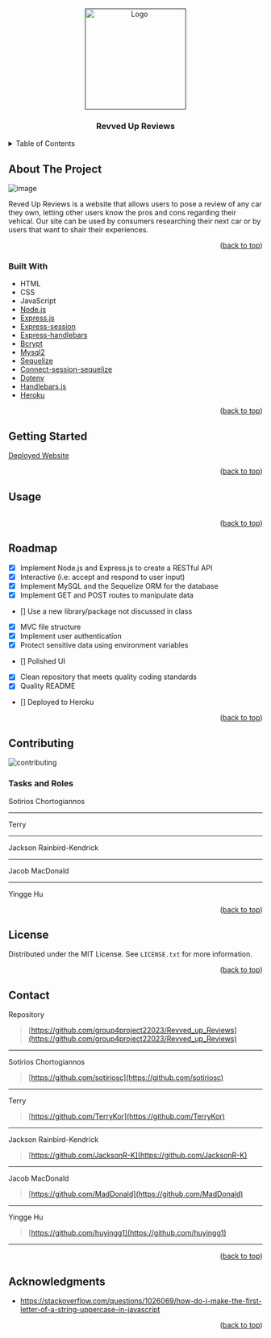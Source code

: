 <!-- Improved compatibility of back to top link: See: https://github.com/othneildrew/Best-README-Template/pull/73 -->
<a name="readme-top"></a>


<!-- PROJECT LOGO -->
<br />
<div align="center">
  <a href=""> <https://github.com/group4project22023/Revved_up_Reviews>
    <img src="" alt="Logo" width="200" height="200"> </public/assets/images/logo.jpg>
  </a>

  <h3 align="center">Revved Up Reviews</h3>

  <p align="center">
    <Revved Up Reviews: Ignite Your Passion for the Drive>
  </p>
</div>



<!-- TABLE OF CONTENTS -->
<details>
  <summary>Table of Contents</summary>
  <ol>
    <li>
      <a href="#about-the-project">About The Project</a>
      <ul>
        <li><a href="#built-with">Built With</a></li>
      </ul>
    </li>
    <li>
      <a href="#getting-started">Getting Started</a>
    </li>
    <li><a href="#usage">Usage</a></li>
    <li><a href="#roadmap">Roadmap</a></li>
    <li><a href="#contributing">Contributing</a></li>
    <li><a href="#license">License</a></li>
    <li><a href="#contact">Contact</a></li>
    <li><a href="#acknowledgments">Acknowledgments</a></li>
  </ol>
</details>



<!-- ABOUT THE PROJECT -->
## About The Project

![image](https://user-images.githubusercontent.com/100619060/230700209-03eced27-7b7d-4421-9d2d-09797a613294.png)

Reved Up Reviews is a website that allows users to pose a review of any car they own, letting other users know the pros and cons regarding their vehical. Our site can be used by consumers researching their next car or by users that want to shair their experiences.

<p align="right">(<a href="#readme-top">back to top</a>)</p>



### Built With


* HTML
* CSS
* JavaScript
* [Node.js](https://nodejs.org/en/docs)
* [Express.js](https://expressjs.com/)
* [Express-session](https://www.npmjs.com/package/express-session)
* [Express-handlebars]()
* [Bcrypt]()
* [Mysql2](https://www.npmjs.com/package/mysql2) <!-- TODO add technologies -->
* [Sequelize](https://sequelize.org/)
* [Connect-session-sequelize](https://www.npmjs.com/package/express-session)
* [Dotenv]()
* [Handlebars.js](https://handlebarsjs.com/)
* [Heroku](https://www.heroku.com/platform)

<p align="right">(<a href="#readme-top">back to top</a>)</p>



<!-- GETTING STARTED -->
## Getting Started


[Deployed Website]()<!-- TODO add website link-->


<p align="right">(<a href="#readme-top">back to top</a>)</p>



<!-- USAGE EXAMPLES -->
## Usage

![]() <!-- TODO add video -->

<p align="right">(<a href="#readme-top">back to top</a>)</p>



<!-- ROADMAP -->
## Roadmap
<!-- TODO update this -->
- [x] Implement Node.js and Express.js to create a RESTful API
- [x] Interactive (i.e: accept and respond to user input)
- [x] Implement MySQL and the Sequelize ORM for the database
- [x] Implement GET and POST routes to manipulate data
- [] Use a new library/package not discussed in class
- [x] MVC file structure
- [x] Implement user authentication
- [x] Protect sensitive data using environment variables
- [] Polished UI
- [x] Clean repository that meets quality coding standards
- [x] Quality README
- [] Deployed to Heroku


<p align="right">(<a href="#readme-top">back to top</a>)</p>


<!-- CONTRIBUTING -->
## Contributing
![contributing]() <!-- TODO add contributing link -->
### Tasks and Roles 
Sotirios Chortogiannos
> <!-- TODO add role -->
---
Terry 
> <!-- TODO add role -->
--- 
Jackson Rainbird-Kendrick
> <!-- TODO add role -->
---
Jacob MacDonald
> <!-- TODO add role -->
---
Yingge Hu
> <!-- TODO add role -->



<p align="right">(<a href="#readme-top">back to top</a>)</p>



<!-- LICENSE -->
## License

Distributed under the MIT License. See `LICENSE.txt` for more information.

<p align="right">(<a href="#readme-top">back to top</a>)</p>



<!-- CONTACT -->
## Contact


Repository
> [https://github.com/group4project22023/Revved_up_Reviews](https://github.com/group4project22023/Revved_up_Reviews)
---
Sotirios Chortogiannos
> [https://github.com/sotiriosc](https://github.com/sotiriosc)
---
Terry 
> [https://github.com/TerryKor](https://github.com/TerryKor)
---
Jackson Rainbird-Kendrick
> [https://github.com/JacksonR-K](https://github.com/JacksonR-K)
---
Jacob MacDonald
> [https://github.com/MadDonald](https://github.com/MadDonald)
---
Yingge Hu
> [https://github.com/huyingg1](https://github.com/huyingg1)
---
<p align="right">(<a href="#readme-top">back to top</a>)</p>



<!-- ACKNOWLEDGMENTS -->
## Acknowledgments


* https://stackoverflow.com/questions/1026069/how-do-i-make-the-first-letter-of-a-string-uppercase-in-javascript

<p align="right">(<a href="#readme-top">back to top</a>)</p>
